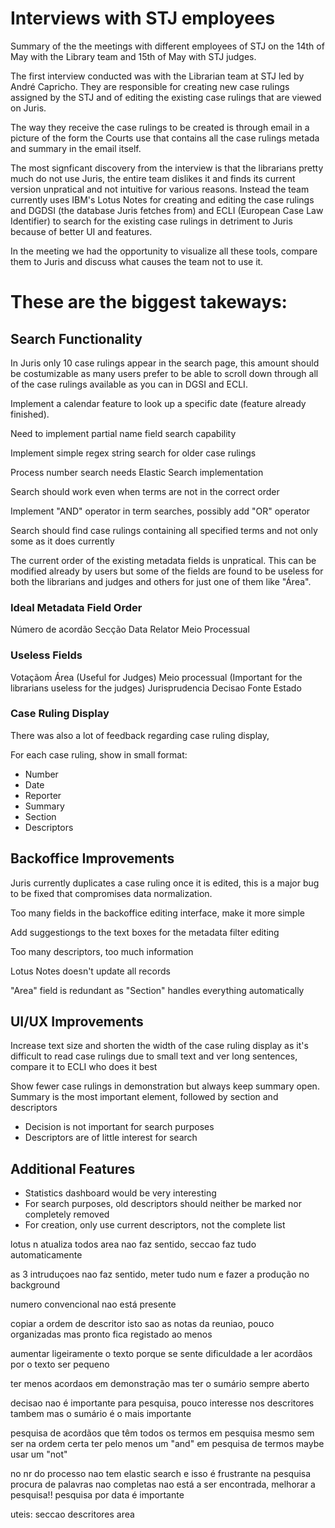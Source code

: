 # Interviews with STJ employees

Summary of the the meetings with different employees of STJ on the 14th of May with the Library team and 15th of May with STJ judges. 


The first interview conducted was with the Librarian team at STJ led by André Capricho. They are responsible for creating new case rulings assigned by the STJ and of editing the existing case rulings that are viewed on Juris.

The way they receive the case rulings to be created is through email in a picture of the form the Courts use that contains all the case rulings metada and summary in the email itself. 

The most signficant discovery from the interview is that the librarians pretty much do not use Juris, the entire team dislikes it and finds its current version unpratical and not intuitive for various reasons.
Instead the team currently uses IBM's Lotus Notes for creating and editing the case rulings and DGDSI (the database Juris fetches from) and ECLI (European Case Law Identifier) to search for the existing case rulings in detriment to Juris because of better UI and features. 

In the meeting we had the opportunity to visualize all these tools, compare them to Juris and discuss what causes the team not to use it. 

# These are the biggest takeways:
 



## Search Functionality

In Juris only 10 case rulings appear in the search page, this amount should be costumizable as many users prefer to be able to scroll down through all of the case rulings available as you can in DGSI and ECLI.

Implement a calendar feature to look up a specific date (feature already finished).

Need to implement partial name field search capability

Implement simple regex string search for older case rulings

Process number search needs Elastic Search implementation

Search should work even when terms are not in the correct order

Implement "AND" operator in term searches, possibly add "OR" operator

Search should find case rulings containing all specified terms and not only some as it does currently

The current order of the existing metadata fields is unpratical. This can be modified already by users but some of the fields are found to be useless for both the librarians and judges and others for just one of them like "Área".

### Ideal Metadata Field Order

Número de acordão 
Secção 
Data 
Relator 
Meio Processual

### Useless Fields

Votaçãom
Área (Useful for Judges)
Meio processual (Important for the librarians useless for the judges)
Jurisprudencia
Decisao
Fonte
Estado

### Case Ruling Display
There was also a lot of feedback regarding case ruling display,

For each case ruling, show in small format:
- Number
- Date
- Reporter
- Summary
- Section
- Descriptors

## Backoffice Improvements

Juris currently duplicates a case ruling once it is edited, this is a major bug to be fixed that compromises data normalization.

Too many fields in the backoffice editing interface, make it more simple

Add suggestiongs to the text boxes for the metadata filter editing

Too many descriptors, too much information

Lotus Notes doesn't update all records

"Area" field is redundant as "Section" handles everything automatically


## UI/UX Improvements

Increase text size and shorten the width of the case ruling display as it's difficult to read case rulings due to small text and ver long sentences, compare it to ECLI who does it best 

Show fewer case rulings in demonstration but always keep summary open. Summary is the most important element, followed by section and descriptors
- Decision is not important for search purposes
- Descriptors are of little interest for search



## Additional Features
- Statistics dashboard would be very interesting
- For search purposes, old descriptors should neither be marked nor completely removed
- For creation, only use current descriptors, not the complete list







lotus n atualiza todos
area nao faz sentido, seccao faz tudo automaticamente

as 3 intruduçoes nao faz sentido, meter tudo num e fazer a produção no background

numero convencional nao está presente

copiar a ordem de descritor
isto sao as notas da reuniao, pouco organizadas mas pronto fica registado ao menos




aumentar ligeiramente o texto porque se sente dificuldade a ler acordãos por o texto ser pequeno

ter menos acordaos em demonstração mas ter o sumário sempre aberto

decisao nao é importante para pesquisa, pouco interesse nos descritores tambem mas o sumário é o mais importante

pesquisa de acordãos que têm todos os termos em 
pesquisa mesmo sem ser na ordem certa
ter pelo menos um "and" em pesquisa de termos maybe usar um "not"

no nr do processo nao tem elastic search e isso é frustrante
na pesquisa procura de palavras nao completas nao está a ser encontrada, melhorar a pesquisa!!
pesquisa por data é importante

uteis:
seccao
descritores
area

